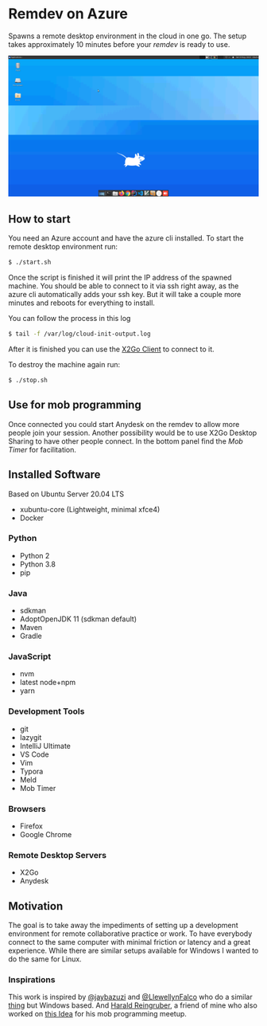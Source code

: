 # Remdev on Azure

Spawns a remote desktop environment in the cloud in one go. 
The setup takes approximately 10 minutes before your *remdev* is ready to use. 

![Screenshot](screenshot.png)

## How to start

You need an Azure account and have the azure cli installed.
To start the remote desktop environment run:

````bash
$ ./start.sh
````

Once the script is finished it will print the IP address of the spawned machine. You should be able to connect to it via ssh right away, as the azure cli automatically adds your ssh key. But it will take a couple more minutes and reboots for everything to install. 

You can follow the process in this log

```bash
$ tail -f /var/log/cloud-init-output.log
```

After it is finished you can use the [X2Go Client](https://wiki.x2go.org/doku.php/download:start) to connect to it.

To destroy the machine again run:

```bash
$ ./stop.sh
```

## Use for mob programming

Once connected you could start Anydesk on the remdev to allow more people join your session. Another possibility would be to use X2Go Desktop Sharing to have other people connect. In the bottom panel find the *Mob Timer* for facilitation.

## Installed Software

Based on Ubuntu Server 20.04 LTS

- xubuntu-core (Lightweight, minimal xfce4)
- Docker

### Python

- Python 2
- Python 3.8
- pip

### Java

- sdkman
- AdoptOpenJDK 11 (sdkman default)
- Maven
- Gradle

### JavaScript

- nvm
- latest node+npm
- yarn

### Development Tools

- git
- lazygit
- IntelliJ Ultimate
- VS Code
- Vim
- Typora
- Meld
- Mob Timer

### Browsers

- Firefox
- Google Chrome

### Remote Desktop Servers

- X2Go
- Anydesk

## Motivation

The goal is to take away the impediments of setting up a development environment for remote collaborative practice or work. To have everybody connect to the same computer with minimal friction or latency and a great experience. While there are similar setups available for Windows I wanted to do the same for Linux.

### Inspirations

This work is inspired by [@jaybazuzi](https://twitter.com/jaybazuzi) and [@LlewellynFalco](https://twitter.com/LlewellynFalco) who do a similar [thing](https://github.com/JayBazuzi/machine-setup) but Windows based. And [Harald Reingruber](https://twitter.com/Harald3DCV), a friend of mine who also worked on [this Idea](https://github.com/mob-programming-meetup/cloud-desktop) for his mob programming meetup.